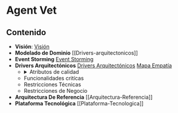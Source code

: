 # Agent Vet

## Contenido

- **Visión**: [Visión](https://github.com/juanCardona02/DocumentacionAgendVet/blob/1c62880083cba69b75f43f6f566611d23fa633c0/Visi%C3%B3n.md)
- **Modelado de Dominio** [[Drivers-arquitectonicos]]
- **Event Storming** [Event Storming](https://miro.com/welcomeonboard/ZEd3eGF0eE5MMGVFUERTWmJQcHBMYlhjeGtORURWR0dtM2xmZTdXQXRmVUIyeWFCbGNkSThKSlh3OVZSdGVHd3wzNDU4NzY0NTIxMzE3NDc4MTA4?share_link_id=636179094326)
- **Drivers Arquitectónicos** [Drivers Arquitectónicos](https://github.com/juanCardona02/DocumentacionAgendVet/blob/c0cf38994f987ff0bb8d85a41e675b3f1d28313f/Agent%20Vet.md)
    [Mapa Empatía](https://docs.google.com/spreadsheets/d/1S_FjFUqPp5lyossS7RIULytX8pctjinT/edit?usp=sharing&ouid=100818533910801106935&rtpof=true&sd=true)
  - <details><summary>Atributos de calidad</summary>
        1. Priorización de atributos<Br>
        2. Características<Br>
        3. Escenarios de calidad</details>
  - Funcionalidades critícas
  - Restricciones Técnicas
  - Restricciones de Negocio
- **Arquitectura De Referencia** [[Arquitectura-Referencia]]
- **Plataforma Tecnológica** [[Plataforma-Tecnologica]]
